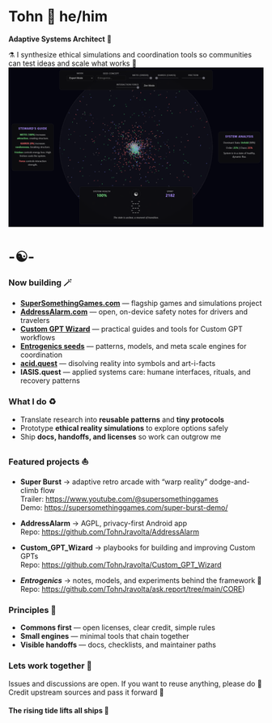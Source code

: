 # Tohn 🧿 he/him

**Adaptive Systems Architect** 🔮 

⚗️ I synthesize ethical simulations and coordination tools so communities can test ideas and scale what works 🎯
![oroucoros](Screen_2025-10-06_OUROCOROS.png)
# -☯️- 

### Now building 🪄
- **[SuperSomethingGames.com](https://supersomethinggames.com)** — flagship games and simulations project
- **[AddressAlarm.com](https://AddressAlarm.com)** — open, on-device safety notes for drivers and travelers  
- **[Custom GPT Wizard](https://github.com/TohnJravolta/Custom_GPT_Wizard)** — practical guides and tools for Custom GPT workflows
- **[Entrogenics seeds](https://ask.report)** — patterns, models, and meta scale engines for coordination
- **[acid.quest](https://acid.quest)** — disolving reality into symbols and art-i-facts
- **IASIS.quest** — applied systems care: humane interfaces, rituals, and recovery patterns

### What I do ♻️
- Translate research into **reusable patterns** and **tiny protocols**  
- Prototype **ethical reality simulations** to explore options safely  
- Ship **docs, handoffs, and licenses** so work can outgrow me

### Featured projects ⛵
- **Super Burst** → adaptive retro arcade with “warp reality” dodge-and-climb flow      
  Trailer: https://www.youtube.com/@supersomethinggames  
  Demo: https://supersomethinggames.com/super-burst-demo/

- **AddressAlarm** → AGPL, privacy-first Android app  
  Repo: https://github.com/TohnJravolta/AddressAlarm  
 
- **Custom_GPT_Wizard** → playbooks for building and improving Custom GPTs  
  Repo: https://github.com/TohnJravolta/Custom_GPT_Wizard  

- ***Entrogenics*** → notes, models, and experiments behind the framework 🧿 
  Repo: https://github.com/TohnJravolta/ask.report/tree/main/CORE)  

### Principles 🧭
- **Commons first** — open licenses, clear credit, simple rules  
- **Small engines** — minimal tools that chain together  
- **Visible handoffs** — docs, checklists, and maintainer paths


### Lets work together 🧬
Issues and discussions are open. If you want to reuse anything, please do 🧬  
Credit upstream sources and pass it forward 🐬

#### The rising tide lifts all ships 🔱
